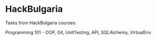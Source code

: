 HackBulgaria
============

Tasks from HackBulgaria courses:

Programming 101 - OOP, Git, UnitTesting, API, SQLAlchemy, VirtualEnv
